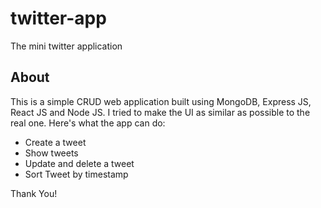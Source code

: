 # twitter-app
The mini twitter application

## About
This is a simple CRUD web application built using MongoDB, Express JS, React JS and Node JS. I tried to make the UI as similar as possible to the real one.
Here's what the app can do:
* Create a tweet
* Show tweets
* Update and delete a tweet
* Sort Tweet by timestamp

Thank You!
